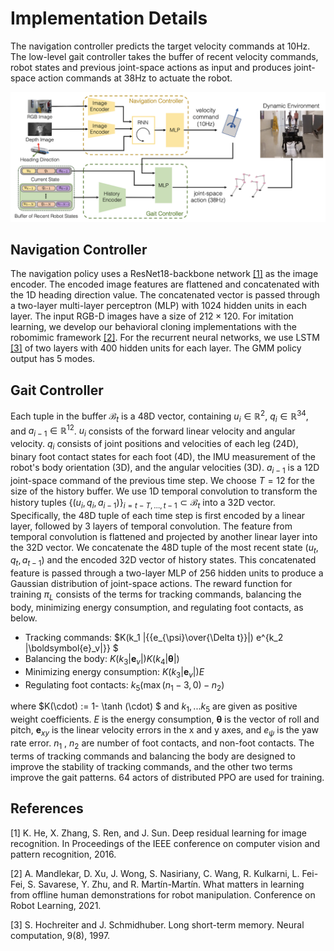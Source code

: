 # Implementation Details

The navigation controller predicts the target velocity commands at 10Hz. The low-level gait controller takes the buffer of recent velocity commands, robot states and previous joint-space actions as input and produces joint-space action commands at 38Hz to actuate the robot. 

![intro](pipeline.png)

## Navigation Controller 
The navigation policy uses a ResNet18-backbone network [[1]](#1) as the image encoder. The encoded image features are flattened and concatenated with the 1D heading direction value. The concatenated vector is passed through a two-layer multi-layer perceptron (MLP) with 1024 hidden units in each layer. The input RGB-D images have a size of $212\times 120$. For imitation learning, we develop our behavioral cloning implementations with the robomimic framework [[2]](#2). For the recurrent neural networks, we use LSTM [[3]](#3) of two layers with 400 hidden units for each layer. The GMM policy output has 5 modes.

## Gait Controller
Each tuple in the buffer $\mathcal{B}_t$ is a 48D vector, containing $u_i\in\mathbb{R}^2$, $q_i\in\mathbb{R}^{34}$, and $a_{i-1}\in\mathbb{R}^{12}$. $u_i$ consists of the forward linear velocity and angular velocity. $q_i$ consists of joint positions and velocities of each leg (24D), binary foot contact states for each foot (4D), the IMU measurement of the robot's body orientation (3D), and the angular velocities (3D). $a_{i-1}$ is a 12D joint-space command of the previous time step.  We choose $T=12$ for the size of the history buffer. We use 1D temporal convolution to transform the history tuples $\{(u_i,q_i,a_{i-1})\}_{i=t-T,\ldots,t-1} \subset \mathcal{B}_t$ into a 32D vector. Specifically, the 48D tuple of each time step is first encoded by a linear layer, followed by 3 layers of temporal convolution. The feature from temporal convolution is flattened and projected by another linear layer into the 32D vector.
We concatenate the 48D tuple of the most recent state $(u_t,q_t,a_{t-1})$ and the encoded 32D vector of history states. This concatenated feature is passed through a two-layer MLP of 256 hidden units to produce a Gaussian distribution of joint-space actions. The reward function for training $\pi_L$ consists of the terms for tracking commands, balancing the body, minimizing energy consumption, and regulating foot contacts, as below.

- Tracking commands:  $K(k_1 |{{e_{\psi}\over{\Delta t}}|) e^{k_2 |\boldsymbol{e}_v|}} $
- Balancing the body:  $K(k_3|\boldsymbol{e}_v|)K (k_4 |\boldsymbol{\theta}|)$
- Minimizing energy consumption:  $K(k_3|\boldsymbol{e}_v|) E$
- Regulating foot contacts: $k_5 \left(\max(n_1-3, 0) - n_2 \right)$

where $K(\cdot) := 1- \tanh (\cdot) $ and $k_1, ... k_5$ are given as positive weight coefficients. $E$ is the energy consumption, $\boldsymbol{\theta}$ is the vector of roll and pitch,  $\boldsymbol{e}_{xy}$ is the linear velocity errors in the x and y axes, and ${e}_{\psi}$ is the yaw rate error. $n_1$ , $n_2$ are number of foot contacts, and non-foot contacts.
The terms of tracking commands and balancing the body are designed to improve the stability of tracking commands, and the other two terms improve the gait patterns. 64 actors of distributed PPO are used for training.

## References
<a id="1">[1]</a> K. He, X. Zhang, S. Ren, and J. Sun. Deep residual learning for image recognition. In Proceedings of the IEEE conference on computer vision and pattern recognition, 2016.

<a id="1">[2]</a> A. Mandlekar, D. Xu, J. Wong, S. Nasiriany, C. Wang, R. Kulkarni, L. Fei-Fei, S. Savarese, Y. Zhu, and R. Martı́n-Martı́n. What matters in learning from offline human demonstrations for
robot manipulation. Conference on Robot Learning, 2021.

<a id="1">[3]</a> S. Hochreiter and J. Schmidhuber. Long short-term memory. Neural computation, 9(8), 1997.